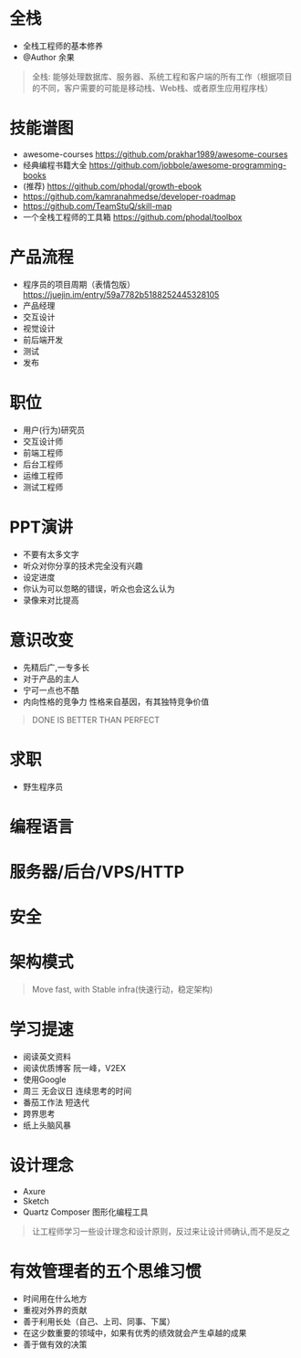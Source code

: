 # 全栈

- 全栈工程师的基本修养
- @Author 余果

> 全栈: 能够处理数据库、服务器、系统工程和客户端的所有工作（根据项目的不同，客户需要的可能是移动栈、Web栈、或者原生应用程序栈）

# 技能谱图

- awesome-courses <https://github.com/prakhar1989/awesome-courses>
- 经典编程书籍大全 <https://github.com/jobbole/awesome-programming-books>
- (推荐) <https://github.com/phodal/growth-ebook>
- <https://github.com/kamranahmedse/developer-roadmap>
- <https://github.com/TeamStuQ/skill-map>
- 一个全栈工程师的工具箱 <https://github.com/phodal/toolbox>

# 产品流程

- 程序员的项目周期（表情包版） <https://juejin.im/entry/59a7782b5188252445328105>
- 产品经理
- 交互设计
- 视觉设计
- 前后端开发
- 测试
- 发布

# 职位

- 用户(行为)研究员
- 交互设计师
- 前端工程师
- 后台工程师
- 运维工程师
- 测试工程师

# PPT演讲

- 不要有太多文字
- 听众对你分享的技术完全没有兴趣
- 设定进度
- 你认为可以忽略的错误，听众也会这么认为
- 录像来对比提高

# 意识改变

- 先精后广,一专多长
- 对于产品的主人
- 宁可一点也不酷
- 内向性格的竞争力 性格来自基因，有其独特竞争价值

> DONE IS BETTER THAN PERFECT

# 求职

- 野生程序员

# 编程语言

# 服务器/后台/VPS/HTTP

# 安全

# 架构模式

> Move fast, with Stable infra(快速行动，稳定架构)

# 学习提速

- 阅读英文资料
- 阅读优质博客 阮一峰，V2EX
- 使用Google
- 周三 无会议日 连续思考的时间
- 番茄工作法 短迭代
- 跨界思考
- 纸上头脑风暴

# 设计理念

- Axure
- Sketch
- Quartz Composer 图形化编程工具

> 让工程师学习一些设计理念和设计原则，反过来让设计师确认,而不是反之

# 有效管理者的五个思维习惯

- 时间用在什么地方
- 重视对外界的贡献
- 善于利用长处（自己、上司、同事、下属）
- 在这少数重要的领域中，如果有优秀的绩效就会产生卓越的成果
- 善于做有效的决策
